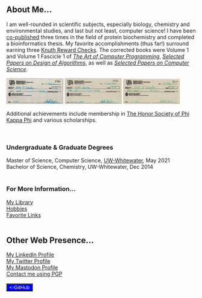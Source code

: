 <body>
<br>
<h2>About Me...</h2>
<p>I am well-rounded in scientific subjects, especially biology, chemistry and environmental studies, and last but not least, computer science!
I have been <a href="pubs.html">co-published</a> three times in the field of protein biochemistry and completed a bioinformatics thesis.
My favorite accomplishments (thus far!) surround earning three <a href="https://en.wikipedia.org/wiki/Knuth_reward_check">Knuth Reward Checks</a>. The corrected books were Volume 1 and Volume 1 Fascicle 1 of <i><a href="https://www-cs-faculty.stanford.edu/~knuth/taocp.html">The Art of Computer Programming</a></i>, <i><a href="https://www-cs-faculty.stanford.edu/~knuth/da.html">Selected Papers on Design of Algorithms</a></i>, as well as <i><a href="https://www-cs-faculty.stanford.edu/~knuth/cs.html">Selected Papers on Computer Science</a></i>.</p>
<div style="float:center">
<img src="Check3.jpg" width="30%">&nbsp;<img src="Check2.jpg" width="30%">&nbsp;<img src="Check1.jpg" width="30%">
 </div>
<p>Additional achievements include membership in <a href="https://www.phikappaphi.org/">The Honor Society of Phi Kappa Phi</a> and various scholarships.</p><br>

<h3>Undergraduate &amp; Graduate Degrees</h3> 
Master of Science, Computer Science, <a href="https://www.uww.edu/">UW-Whitewater</a>, May 2021<br>
Bachelor of Science, Chemistry, UW-Whitewater, Dec 2014<br>

<br>
<h3>For More Information...</h3> 
<a href="knuthkorner.html">My Library</a><br>
 <a href="hobbies.html">Hobbies</a><br>
<a href="favlinks.html">Favorite Links</a><br>
<br>
<h2>Other Web Presence...</h2>
<a href="https://www.linkedin.com/in/sschoeller">My LinkedIn Profile</a><br>
<a href="https://twitter.com/sschoeller8080">My Twitter Profile</a><br>
<a rel="me" href="https://mstdn.social/@sschoeller">My Mastodon Profile</a><br>
<a href="contact.html">Contact me using PGP</a><br>
<br>
<form action="https://github.com/sschoeller">
<button type="submit" style="background-color:#0000ff;color:whitesmoke">&lt;-GitHub</button>
</form>
</body>
